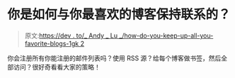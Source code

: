# 你是如何与你最喜欢的博客保持联系的？

> 原文:[https://dev . to/_ Andy _ Lu _/how-do-you-keep-up-all-you-favorite-blogs-1gk 2](https://dev.to/_andy_lu_/how-do-you-keep-up-with-all-of-your-favorite-blogs-1gk2)

你会注册所有你能注册的邮件列表吗？使用 RSS 源？给每个博客做书签，然后全部访问？很好奇看看大家的策略！